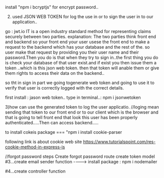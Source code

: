 install "npm i bcryptjs" for encrypt password..


2) used JSON WEB TOKEN for log the use in or to sign the  user in to our application..

go : jwt.io
IT is a open industry standard method for representing claims securely between two parties.
explanation: The two parties think front end and backend so your front end your user usese the front end to make a request to the  backend which has your database and the rest of the. so user make that request by providing you their user name and their password.Then you do is that when they try to sign in..the first thing you  do is check your database of that user exist.and if exist you then issue them a token ..which is this json web token.
then that token will anable them or give them rights to access their data on the backend..

so tht in sign in part we going togenerate web token and going to use it to verify that user is correctly logged with the correct details.

first install : jason web token..
type in terminal..: npm i jsonwetoken 


3)how can use the generated token to log the user applicatio.
//loging mean sending that token to our front end or to our client which is the browser and that is going to tell front end that look this user has been properly authenticated.....Then can access backend.....

to install cokeis package === "npm i install cookie-parser

following link is about cookie web site
https://www.tutorialspoint.com/res-cookie-method-in-express-js


  


  //forgot password steps
  Create forgot password route
  create token model
  #3...create email sender function ---->
  install package : npm i nodemailer

  #4...create controller function



